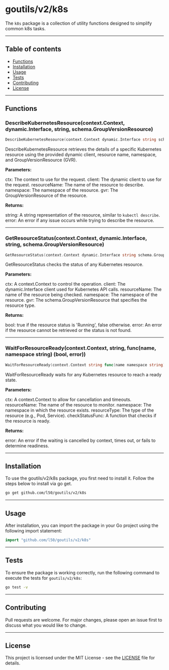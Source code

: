 # goutils/v2/k8s

The `k8s` package is a collection of utility functions
designed to simplify common k8s tasks.

---

## Table of contents

- [Functions](#functions)
- [Installation](#installation)
- [Usage](#usage)
- [Tests](#tests)
- [Contributing](#contributing)
- [License](#license)

---

## Functions

### DescribeKubernetesResource(context.Context, dynamic.Interface, string, schema.GroupVersionResource)

```go
DescribeKubernetesResource(context.Context dynamic.Interface string schema.GroupVersionResource) string error
```

DescribeKubernetesResource retrieves the details of a specific Kubernetes
resource using the provided dynamic client, resource name, namespace, and
GroupVersionResource (GVR).

**Parameters:**

ctx: The context to use for the request.
client: The dynamic client to use for the request.
resourceName: The name of the resource to describe.
namespace: The namespace of the resource.
gvr: The GroupVersionResource of the resource.

**Returns:**

string: A string representation of the resource, similar to `kubectl describe`.
error: An error if any issue occurs while trying to describe the resource.

---

### GetResourceStatus(context.Context, dynamic.Interface, string, schema.GroupVersionResource)

```go
GetResourceStatus(context.Context dynamic.Interface string schema.GroupVersionResource) bool error
```

GetResourceStatus checks the status of any Kubernetes resource.

**Parameters:**

ctx: A context.Context to control the operation.
client: The dynamic.Interface client used for Kubernetes API calls.
resourceName: The name of the resource being checked.
namespace: The namespace of the resource.
gvr: The schema.GroupVersionResource that specifies the resource type.

**Returns:**

bool: true if the resource status is 'Running', false otherwise.
error: An error if the resource cannot be retrieved or the status is not found.

---

### WaitForResourceReady(context.Context, string, func(name, namespace string) (bool, error))

```go
WaitForResourceReady(context.Context string func(name namespace string) (bool error)) error
```

WaitForResourceReady waits for any Kubernetes resource to reach a ready state.

**Parameters:**

ctx: A context.Context to allow for cancellation and timeouts.
resourceName: The name of the resource to monitor.
namespace: The namespace in which the resource exists.
resourceType: The type of the resource (e.g., Pod, Service).
checkStatusFunc: A function that checks if the resource is ready.

**Returns:**

error: An error if the waiting is cancelled by context, times out, or
fails to determine readiness.

---

## Installation

To use the goutils/v2/k8s package, you first need to install it.
Follow the steps below to install via go get.

```bash
go get github.com/l50/goutils/v2/k8s
```

---

## Usage

After installation, you can import the package in your Go project
using the following import statement:

```go
import "github.com/l50/goutils/v2/k8s"
```

---

## Tests

To ensure the package is working correctly, run the following
command to execute the tests for `goutils/v2/k8s`:

```bash
go test -v
```

---

## Contributing

Pull requests are welcome. For major changes,
please open an issue first to discuss what
you would like to change.

---

## License

This project is licensed under the MIT
License - see the [LICENSE](../LICENSE)
file for details.
